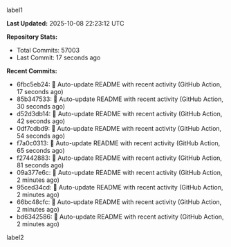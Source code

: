 
label1 
<!-- ACTIVITY_START -->
**Last Updated:** 2025-10-08 22:23:12 UTC

**Repository Stats:**
- Total Commits: 57003
- Last Commit: 17 seconds ago

**Recent Commits:**
- 6fbc5eb24: 🤖 Auto-update README with recent activity (GitHub Action, 17 seconds ago)
- 85b347533: 🤖 Auto-update README with recent activity (GitHub Action, 30 seconds ago)
- d52d3db14: 🤖 Auto-update README with recent activity (GitHub Action, 42 seconds ago)
- 0df7cdbd9: 🤖 Auto-update README with recent activity (GitHub Action, 54 seconds ago)
- f7a0c0313: 🤖 Auto-update README with recent activity (GitHub Action, 65 seconds ago)
- f27442883: 🤖 Auto-update README with recent activity (GitHub Action, 81 seconds ago)
- 09a377e6c: 🤖 Auto-update README with recent activity (GitHub Action, 2 minutes ago)
- 95ced34cd: 🤖 Auto-update README with recent activity (GitHub Action, 2 minutes ago)
- 66bc48cfc: 🤖 Auto-update README with recent activity (GitHub Action, 2 minutes ago)
- bd6342586: 🤖 Auto-update README with recent activity (GitHub Action, 2 minutes ago)
<!-- ACTIVITY_END -->

label2
